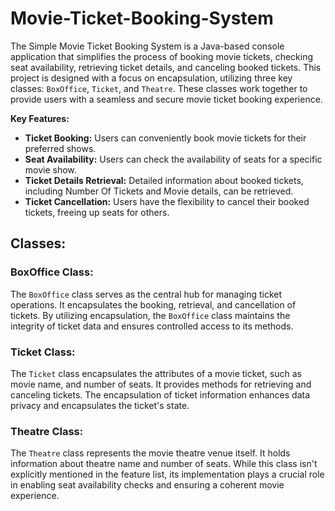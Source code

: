# Movie-Ticket-Booking-System
The Simple Movie Ticket Booking System is a Java-based console application that simplifies the process of booking movie tickets, checking seat availability, retrieving ticket details, and canceling booked tickets. This project is designed with a focus on encapsulation, utilizing three key classes: `BoxOffice`, `Ticket`, and `Theatre`. These classes work together to provide users with a seamless and secure movie ticket booking experience.

**Key Features:**
- **Ticket Booking:** Users can conveniently book movie tickets for their preferred shows.
- **Seat Availability:** Users can check the availability of seats for a specific movie show.
- **Ticket Details Retrieval:** Detailed information about booked tickets, including Number Of Tickets and Movie details, can be retrieved.
- **Ticket Cancellation:** Users have the flexibility to cancel their booked tickets, freeing up seats for others.

## Classes:

### BoxOffice Class:
The `BoxOffice` class serves as the central hub for managing ticket operations. It encapsulates the booking, retrieval, and cancellation of tickets. By utilizing encapsulation, the `BoxOffice` class maintains the integrity of ticket data and ensures controlled access to its methods.

### Ticket Class:
The `Ticket` class encapsulates the attributes of a movie ticket, such as movie name, and number of seats. It provides methods for retrieving and canceling tickets. The encapsulation of ticket information enhances data privacy and encapsulates the ticket's state.

### Theatre Class:
The `Theatre` class represents the movie theatre venue itself. It holds information about theatre name and number of seats. While this class isn't explicitly mentioned in the feature list, its implementation plays a crucial role in enabling seat availability checks and ensuring a coherent movie experience.
